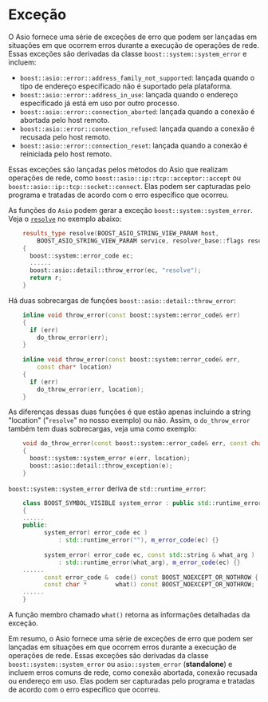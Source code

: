 # Exceção

O Asio fornece uma série de exceções de erro que podem ser lançadas em situações em que ocorrem erros durante a execução de operações de rede. Essas exceções são derivadas da classe `boost::system::system_error` e incluem:

- `boost::asio::error::address_family_not_supported`: lançada quando o tipo de endereço especificado não é suportado pela plataforma.
- `boost::asio::error::address_in_use`: lançada quando o endereço especificado já está em uso por outro processo.
- `boost::asio::error::connection_aborted`: lançada quando a conexão é abortada pelo host remoto.
- `boost::asio::error::connection_refused`: lançada quando a conexão é recusada pelo host remoto.
- `boost::asio::error::connection_reset`: lançada quando a conexão é reiniciada pelo host remoto.

Essas exceções são lançadas pelos métodos do Asio que realizam operações de rede, como `boost::asio::ip::tcp::acceptor::accept` ou `boost::asio::ip::tcp::socket::connect`. Elas podem ser capturadas pelo programa e tratadas de acordo com o erro específico que ocorreu.

As funções do `Asio` podem gerar a exceção `boost::system::system_error`. Veja o [`resolve`](dns-query.md) no exemplo abaixo:  

```cpp
	results_type resolve(BOOST_ASIO_STRING_VIEW_PARAM host,
		BOOST_ASIO_STRING_VIEW_PARAM service, resolver_base::flags resolve_flags)
	{
	  boost::system::error_code ec;
	  ......
	  boost::asio::detail::throw_error(ec, "resolve");
	  return r;
	}
```

Há duas sobrecargas de funções `boost::asio::detail::throw_error`:  

```cpp
	inline void throw_error(const boost::system::error_code& err)
	{
	  if (err)
	    do_throw_error(err);
	}
	
	inline void throw_error(const boost::system::error_code& err,
	    const char* location)
	{
	  if (err)
	    do_throw_error(err, location);
	}
```
As diferenças dessas duas funções é que estão apenas incluindo a string "location" ("`resolve`" no nosso exemplo) ou não. Assim, o `do_throw_error` também tem duas sobrecargas, veja uma como exemplo:

```cpp
	void do_throw_error(const boost::system::error_code& err, const char* location)
	{
	  boost::system::system_error e(err, location);
	  boost::asio::detail::throw_exception(e);
	}
```
`boost::system::system_error` deriva de `std::runtime_error`:  

```cpp
	class BOOST_SYMBOL_VISIBLE system_error : public std::runtime_error
	{
	......
	public:
	      system_error( error_code ec )
	          : std::runtime_error(""), m_error_code(ec) {}
	
	      system_error( error_code ec, const std::string & what_arg )
	          : std::runtime_error(what_arg), m_error_code(ec) {}
	......
	      const error_code &  code() const BOOST_NOEXCEPT_OR_NOTHROW { return m_error_code; }
	      const char *        what() const BOOST_NOEXCEPT_OR_NOTHROW;
	......
	}
```

A função membro chamado `what()` retorna as informações detalhadas da exceção.

Em resumo, o Asio fornece uma série de exceções de erro que podem ser lançadas em situações em que ocorrem erros durante a execução de operações de rede. Essas exceções são derivadas da classe `boost::system::system_error` ou `asio::system_error` (**standalone**) e incluem erros comuns de rede, como conexão abortada, conexão recusada ou endereço em uso. Elas podem ser capturadas pelo programa e tratadas de acordo com o erro específico que ocorreu.